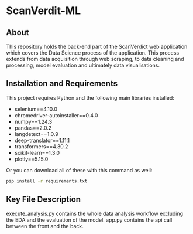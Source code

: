 # ScanVerdit-ML

## About 

This repository holds the back-end part of the ScanVerdict web application which covers the Data Science process of the application. This process extends from data acquisition through web scraping, to data cleaning and processing, model evaluation and ultimately data visualisations. 

## Installation and Requirements

This project requires Python and the following main libraries installed:

- selenium==4.10.0
- chromedriver-autoinstaller==0.4.0
- numpy==1.24.3
- pandas==2.0.2
- langdetect==1.0.9
- deep-translator==1.11.1
- transformers==4.30.2
- scikit-learn==1.3.0
- plotly==5.15.0

Or you can download all of these with this command as well:  
```bash
pip install -r requirements.txt
```

## Key File Description

execute_analysis.py contains the whole data analysis workflow excluding the EDA and the evaluation of the model. 
app.py contains the api call between the front and the back. 
